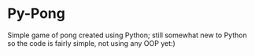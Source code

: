 # Py-Pong
Simple game of pong created using Python; still somewhat new to Python so the code is fairly simple, not using any OOP yet:)
